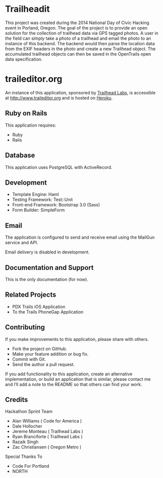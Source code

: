 Trailheadit
=========

This project was created during the 2014 National Day of Civic Hacking event in Porland, Oregon. The goal of the project is to provide an open solution for the collection of trailhead data via GPS tagged photos. A user in the field can simply take a photo of a trailhead and email the photo to an instance of this backend. The backend would then parse the location data from the EXIF headers in the photo and create a new Trailhead object. The accumulated trailhead objects can then be saved in the OpenTrails open data specification.

traileditor.org
=========

An instance of this application, sponsored by [Trailhead Labs](http://www.trailheadlabs.com), is accessible at http://www.traileditor.org and is hosted on [Heroku](http://www.heroku.com).

Ruby on Rails
-------------

This application requires:

-   Ruby
-   Rails


Database
--------

This application uses PostgreSQL with ActiveRecord.

Development
-----------

-   Template Engine: Haml
-   Testing Framework: Test::Unit
-   Front-end Framework: Bootstrap 3.0 (Sass)
-   Form Builder: SimpleForm

Email
-----

The application is configured to send and receive email using the MailGun service and API.

Email delivery is disabled in development.

Documentation and Support
-------------------------

This is the only documentation (for now).

Related Projects
----------------

* PDX Trails iOS Application
* To the Trails PhoneGap Application

Contributing
------------

If you make improvements to this application, please share with others.

-   Fork the project on GitHub.
-   Make your feature addition or bug fix.
-   Commit with Git.
-   Send the author a pull request.

If you add functionality to this application, create an alternative
implementation, or build an application that is similar, please contact
me and I’ll add a note to the README so that others can find your work.

Credits
-------

Hackathon Sprint Team

* Alan Williams ( Code for America )
* Dale Hollocher
* Jereme Monteau ( Trailhead Labs )
* Ryan Branciforte ( Trailhead Labs )
* Razaik Singh
* Zac Christiansen ( Oregon Metro )

Special Thanks To 

* Code For Portland 
* NORTH
